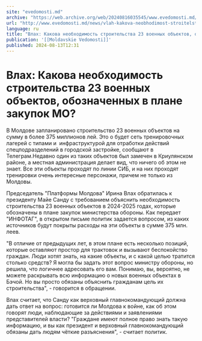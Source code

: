 ```yaml
---
site: "evedomosti.md"
archive: "https://web.archive.org/web/20240816035545/www.evedomosti.md/news/vlah-kakova-neobhodimost-stroitelstva-23-voennyh-obektov-obo"
url: "http://www.evedomosti.md/news/vlah-kakova-neobhodimost-stroitelstva-23-voennyh-obektov-obo"
language: ru
title: "Влах: Какова необходимость строительства 23 военных объектов, обозначенных в плане закупок МО?"
publication: '[[Moldavskie Vedomosti]]'
published: 2024-08-13T12:31
---
```


# Влах: Какова необходимость строительства 23 военных объектов, обозначенных в плане закупок МО?

В Молдове запланировано строительство 23 военных объектов на сумму в более 375 миллионов лей. Это о будет сеть тренировочных лагерей с типами и  инфраструктурой для отработки действий спецподразделений в городской застройке, сообщают в Телеграм.Недавно один из таких объектов был замечен в Криулянском районе, а местная администрация делает вид, что ничего об этом не знает. Все эти объекты проходят по линии СИБ, и на них проходят тренировки очень интересные персонажи, причем не только из Молдовы.

Председатель "Платформы Молдова" Ирина Влах обратилась к президенту Майе Санду с требованием объяснить необходимость строительства 23 военных объектов в 2024-2025 годах, которые обозначены в плане закупок министерства обороны. Как передает "ИНФОТАГ", в открытом письме политик задается вопросом, из каких источников будут покрыты расходы на эти объекты в сумме 375 млн. леев.

"В отличие от предыдущих лет, в этом плане есть несколько позиций, которые оставляют простор для трактовок и вызывают беспокойство граждан. Люди хотят знать, на какие объекты, и с какой целью тратится столько средств? Я могла бы задать этот вопрос министру обороны, но решила, что логичнее адресовать его вам. Понимаю, вы, вероятно, не можете раскрывать всю информацию о новых военных объектах в Бэчой. Но вы просто обязаны объяснить гражданам цель их строительства", - говорится в обращении.

Влах считает, что Санду как верховный главнокомандующий должна дать ответ на вопрос: готовится ли Молдова к войне, как об этом говорят люди, наблюдающие за действиями и заявлениями представителей власти? "Граждане имеют полное право знать такую информацию, и вы как президент и верховный главнокомандующий обязаны дать людям чёткие разъяснения", - считает политик.